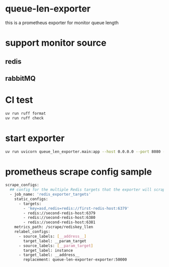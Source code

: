 # queue-len-exporter
this is a prometheus exporter for monitor queue length  

# support monitor source
## redis

## rabbitMQ

# CI test
```bash
uv run ruff format
uv run ruff check
```

# start exporter

```bash
uv run uvicorn queue_len_exporter.main:app --host 0.0.0.0 --port 8080 --reload
```

# prometheus scrape config sample

```bash
scrape_configs:
  ## config for the multiple Redis targets that the exporter will scrape
  - job_name: 'redis_exporter_targets'
    static_configs:
      - targets:
        - 'key=asd,redis=redis://first-redis-host:6379'
        - redis://second-redis-host:6379
        - redis://second-redis-host:6380
        - redis://second-redis-host:6381
    metrics_path: /scrape/rediskey_llen
    relabel_configs:
      - source_labels: [__address__]
        target_label: __param_target
      - source_labels: [__param_target]
        target_label: instance
      - target_label: __address__
        replacement: queue-len-exporter-exporter:50000
```